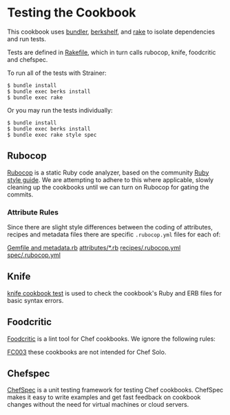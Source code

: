 # Testing the Cookbook #

This cookbook uses [bundler](http://gembundler.com/), [berkshelf](http://berkshelf.com/), and [rake](https://github.com/customink/strainer) to isolate dependencies and run tests.

Tests are defined in [Rakefile](Rakefile), which in turn calls rubocop, knife, foodcritic and chefspec.

To run all of the tests with Strainer:

    $ bundle install
    $ bundle exec berks install
    $ bundle exec rake

Or you may run the tests individually:

    $ bundle install
    $ bundle exec berks install
    $ bundle exec rake style spec

## Rubocop  ##

[Rubocop](https://github.com/bbatsov/rubocop) is a static Ruby code analyzer, based on the community [Ruby style guide](https://github.com/bbatsov/ruby-style-guide). We are attempting to adhere to this where applicable, slowly cleaning up the cookbooks until we can turn on Rubocop for gating the commits.

### Attribute Rules ###

Since there are slight style differences between the coding of attributes, recipes and metadata files there are specific `.rubocop.yml` files for each of:

   [Gemfile and metadata.rb](.rubocop.yml)
   [attributes/*.rb](attributes/.rubocop.yml)
   [recipes/.rubocop.yml](recipes/.rubocop.yml)
   [spec/.rubocop.yml](spec/.rubocop.yml)

## Knife ##

[knife cookbook test](http://docs.opscode.com/chef/knife.html#test) is used to check the cookbook's Ruby and ERB files for basic syntax errors.

## Foodcritic ##

[Foodcritic](http://acrmp.github.io/foodcritic/) is a lint tool for Chef cookbooks. We ignore the following rules:

[FC003](http://acrmp.github.io/foodcritic/#FC003) these cookbooks are not intended for Chef Solo.

## Chefspec

[ChefSpec](http://code.sethvargo.com/chefspec/) is a unit testing framework for testing Chef cookbooks. ChefSpec makes it easy to write examples and get fast feedback on cookbook changes without the need for virtual machines or cloud servers.
